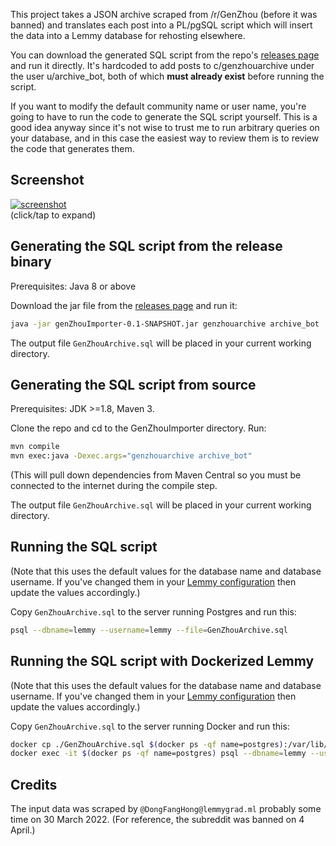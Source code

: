 This project takes a JSON archive scraped from /r/GenZhou (before it was banned) and translates each post into a PL/pgSQL script which will insert the data into a Lemmy database for rehosting elsewhere.

You can download the generated SQL script from the repo's [releases page](https://github.com/rileynull/GenZhouImporter/releases) and run it directly. It's hardcoded to add posts to c/genzhouarchive under the user u/archive_bot, both of which **must already exist** before running the script.

If you want to modify the default community name or user name, you're going to have to run the code to generate the SQL script yourself. This is a good idea anyway since it's not wise to trust me to run arbitrary queries on your database, and in this case the easiest way to review them is to review the code that generates them.

## Screenshot
  
[![screenshot](https://user-images.githubusercontent.com/95945959/162605469-43d34fdf-3559-4017-81c8-486d9b280a1b.png)](https://user-images.githubusercontent.com/95945959/162605437-8cb64245-2048-4bf0-afd7-6de3a2d32a29.png)  
(click/tap to expand)

## Generating the SQL script from the release binary

Prerequisites: Java 8 or above

Download the jar file from the [releases page](https://github.com/rileynull/GenZhouImporter/releases) and run it:

```sh
java -jar genZhouImporter-0.1-SNAPSHOT.jar genzhouarchive archive_bot
```

The output file `GenZhouArchive.sql` will be placed in your current working directory.

## Generating the SQL script from source

Prerequisites: JDK >=1.8, Maven 3. 

Clone the repo and cd to the GenZhouImporter directory. Run:

```sh
mvn compile
mvn exec:java -Dexec.args="genzhouarchive archive_bot"
```

(This will pull down dependencies from Maven Central so you must be connected to the internet during the compile step.

The output file `GenZhouArchive.sql` will be placed in your current working directory.

## Running the SQL script

(Note that this uses the default values for the database name and database username. If you've changed them in your [Lemmy configuration](https://join-lemmy.org/docs/en/administration/configuration.html#full-config-with-default-values) then update the values accordingly.)

Copy `GenZhouArchive.sql` to the server running Postgres and run this:

```sh
psql --dbname=lemmy --username=lemmy --file=GenZhouArchive.sql
```

## Running the SQL script with Dockerized Lemmy

(Note that this uses the default values for the database name and database username. If you've changed them in your [Lemmy configuration](https://join-lemmy.org/docs/en/administration/configuration.html#full-config-with-default-values) then update the values accordingly.)

Copy `GenZhouArchive.sql` to the server running Docker and run this:

```sh
docker cp ./GenZhouArchive.sql $(docker ps -qf name=postgres):/var/lib/postgresql
docker exec -it $(docker ps -qf name=postgres) psql --dbname=lemmy --username=lemmy --file=/var/lib/postgresql/GenZhouArchive.sql
```

## Credits

The input data was scraped by `@DongFangHong@lemmygrad.ml` probably some time on 30 March 2022. (For reference, the subreddit was banned on 4 April.)
